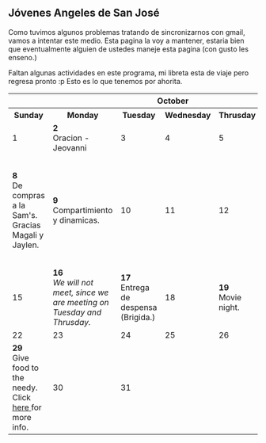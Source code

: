 ## Jóvenes Angeles de San José  

Como tuvimos algunos problemas tratando de sincronizarnos con gmail, vamos a intentar este medio. Esta pagina la voy a mantener, estaria bien que eventualmente alguien de ustedes maneje esta pagina (con gusto les enseno.)

Faltan algunas actividades en este programa, mi libreta esta de viaje pero regresa pronto :p
Esto es lo que tenemos por ahorita.

<table class="fixed">
  <th colspan = "7">October</th>
  <tr>
    <th>Sunday</th>
    <th>Monday</th>
    <th>Tuesday</th>
    <th>Wednesday</th>
    <th>Thrusday</th>
    <th>Friday</th>
    <th>Saturday</th>
  </tr>
  <tr>
    <td>1</td>
    <td><b>2</b> <br>Oracion - Jeovanni</td>
    <td>3</td>
    <td>4</td>
    <td>5</td>
    <td>6</td>
    <td>7</td>
  </tr>
  <tr>
    <td><b>8</b> <br>De compras a la Sam's. Gracias Magali y Jaylen.</td>
    <td><b>9</b> <br>Compartimiento y dinamicas.</td>
    <td>10</td>
    <td>11</td>
    <td>12</td>
    <td><b>13</b> <br>Flyers placed at church for the movie night. Thank you Magali!</td>
    <td>14</td>
  </tr>
  <tr>
    <td>15</td>
    <td><b>16</b> <br><em>We will not meet, since we are meeting on Tuesday and Thrusday.</em></td>
    <td><b>17</b> <br>Entrega de despensa (Brigida.)</td>
    <td>18</td>
    <td><b>19</b> <br>Movie night.</td>
    <td>20</td>
    <td>21</td>
  </tr>
  <tr>
    <td>22</td>
    <td>23</td>
    <td>24</td>
    <td>25</td>
    <td>26</td>
    <td>27</td>
    <td>28</td>
  </tr>
  <tr>
    <td><b>29</b> <br>Give food to the needy. Click <a href= "https://jovenes.github.io/feedtheneedy"> here </a>for more info.</td>
    <td>30</td>
    <td>31</td>
  </tr>
</table>
